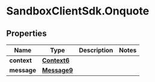 # SandboxClientSdk.Onquote

## Properties
Name | Type | Description | Notes
------------ | ------------- | ------------- | -------------
**context** | [**Context6**](Context6.md) |  | 
**message** | [**Message9**](Message9.md) |  | 
